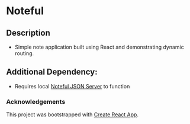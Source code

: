 # Noteful 
## Description
- Simple note application built using React and demonstrating dynamic routing.

## Additional Dependency:
- Requires local [Noteful JSON Server](https://github.com/tomatau/noteful-json-server) to function


### Acknowledgements
This project was bootstrapped with [Create React App](https://github.com/facebook/create-react-app).

